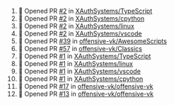 <!--START_SECTION:activity-->
1. 💪 Opened PR [#2](https://github.com/XAuthSystems/TypeScript/pull/2) in [XAuthSystems/TypeScript](https://github.com/XAuthSystems/TypeScript)
2. 💪 Opened PR [#2](https://github.com/XAuthSystems/cpython/pull/2) in [XAuthSystems/cpython](https://github.com/XAuthSystems/cpython)
3. 💪 Opened PR [#2](https://github.com/XAuthSystems/linux/pull/2) in [XAuthSystems/linux](https://github.com/XAuthSystems/linux)
4. 💪 Opened PR [#2](https://github.com/XAuthSystems/vscode/pull/2) in [XAuthSystems/vscode](https://github.com/XAuthSystems/vscode)
5. 💪 Opened PR [#39](https://github.com/offensive-vk/AwesomeScripts/pull/39) in [offensive-vk/AwesomeScripts](https://github.com/offensive-vk/AwesomeScripts)
6. 💪 Opened PR [#57](https://github.com/offensive-vk/Classics/pull/57) in [offensive-vk/Classics](https://github.com/offensive-vk/Classics)
7. 💪 Opened PR [#1](https://github.com/XAuthSystems/TypeScript/pull/1) in [XAuthSystems/TypeScript](https://github.com/XAuthSystems/TypeScript)
8. 💪 Opened PR [#1](https://github.com/XAuthSystems/linux/pull/1) in [XAuthSystems/linux](https://github.com/XAuthSystems/linux)
9. 💪 Opened PR [#1](https://github.com/XAuthSystems/vscode/pull/1) in [XAuthSystems/vscode](https://github.com/XAuthSystems/vscode)
10. 💪 Opened PR [#1](https://github.com/XAuthSystems/cpython/pull/1) in [XAuthSystems/cpython](https://github.com/XAuthSystems/cpython)
11. 💪 Opened PR [#17](https://github.com/offensive-vk/offensive-vk/pull/17) in [offensive-vk/offensive-vk](https://github.com/offensive-vk/offensive-vk)
12. 💪 Opened PR [#13](https://github.com/offensive-vk/offensive-vk/pull/13) in [offensive-vk/offensive-vk](https://github.com/offensive-vk/offensive-vk)
<!--END_SECTION:activity-->